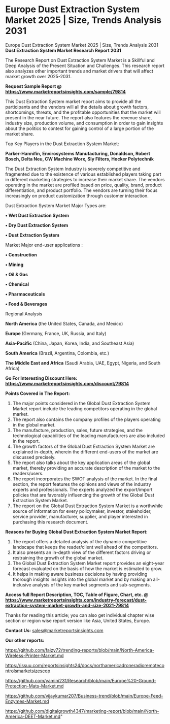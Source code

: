 # Europe Dust Extraction System Market 2025 | Size, Trends Analysis 2031
 Europe Dust Extraction System Market 2025 | Size, Trends Analysis 2031
<strong>Dust Extraction System Market Research Report 2031</strong>

The Research Report on Dust Extraction System Market is a Skillful and Deep Analysis of the Present Situation and Challenges. This research report also analyzes other important trends and market drivers that will affect market growth over 2025-2031.

<strong>Request Sample Report @ <a href=https://www.marketreportsinsights.com/sample/79814>https://www.marketreportsinsights.com/sample/79814</a></strong>

This Dust Extraction System market report aims to provide all the participants and the vendors will all the details about growth factors, shortcomings, threats, and the profitable opportunities that the market will present in the near future. The report also features the revenue share, industry size, production volume, and consumption in order to gain insights about the politics to contest for gaining control of a large portion of the market share.

Top Key Players in the Dust Extraction System Market:

<strong>Parker-Hannifin, Envirosystems Manufacturing, Donaldson, Robert Bosch, Delta Neu, CW Machine Worx, Sly Filters, Hocker Polytechnik</strong>

The Dust Extraction System Industry is severely competitive and fragmented due to the existence of various established players taking part in different marketing strategies to increase their market share. The vendors operating in the market are profiled based on price, quality, brand, product differentiation, and product portfolio. The vendors are turning their focus increasingly on product customization through customer interaction.

Dust Extraction System Market Major Types are:

<strong>• Wet Dust Extraction System

• Dry Dust Extraction System

• Dust Extraction System</strong>

Market Major end-user applications :

<strong>• Construction

• Mining

• Oil & Gas

• Chemical

• Pharmaceuticals

• Food & Beverages</strong>

Regional Analysis

</u><strong><b>North America</b></strong> (the United States, Canada, and Mexico)

<strong><b>Europe </b></strong>(Germany, France, UK, Russia, and Italy)

<strong><b>Asia-Pacific</b></strong> (China, Japan, Korea, India, and Southeast Asia)

<strong><b>South America</b></strong> (Brazil, Argentina, Colombia, etc.)

<strong><b>The Middle East and Africa</b></strong> (Saudi Arabia, UAE, Egypt, Nigeria, and South Africa)

<strong>Go For Interesting Discount Here: <a href=https://www.marketreportsinsights.com/discount/79814>https://www.marketreportsinsights.com/discount/79814</a></strong>

<strong>Points Covered in The Report:</strong>
<ol>
  <li>The major points considered in the Global Dust Extraction System Market report include the leading competitors operating in the global market.</li>
  <li>The report also contains the company profiles of the players operating in the global market.</li>
  <li>The manufacture, production, sales, future strategies, and the technological capabilities of the leading manufacturers are also included in the report.</li>
  <li>The growth factors of the Global Dust Extraction System Market are explained in-depth, wherein the different end-users of the market are discussed precisely.</li>
  <li>The report also talks about the key application areas of the global market, thereby providing an accurate description of the market to the readers/users.</li>
  <li>The report incorporates the SWOT analysis of the market. In the final section, the report features the opinions and views of the industry experts and professionals. The experts analyzed the export/import policies that are favorably influencing the growth of the Global Dust Extraction System Market.</li>
  <li>The report on the Global Dust Extraction System Market is a worthwhile source of information for every policymaker, investor, stakeholder, service provider, manufacturer, supplier, and player interested in purchasing this research document.</li>
</ol>
<strong>Reasons for Buying Global Dust Extraction System Market Report:</strong>

<ol>
  <li>The report offers a detailed analysis of the dynamic competitive landscape that keeps the reader/client well ahead of the competitors.</li>
  <li>It also presents an in-depth view of the different factors driving or restraining the growth of the global market.</li>
  <li>The Global Dust Extraction System Market report provides an eight-year forecast evaluated on the basis of how the market is estimated to grow.</li>
  <li>It helps in making aware business decisions by having providing thorough insights insights into the global market and by making an all-inclusive analysis of the key market segments and sub-segments.</li>
</ol>
<strong>Access full Report Description, TOC, Table of Figure, Chart, etc. @ <a href=https://www.marketreportsinsights.com/industry-forecast/dust-extraction-system-market-growth-and-size-2021-79814>https://www.marketreportsinsights.com/industry-forecast/dust-extraction-system-market-growth-and-size-2021-79814</a></strong>


Thanks for reading this article; you can also get individual chapter wise section or region wise report version like Asia, United States, Europe.

<strong>Contact Us:</strong>
sales@marketreportsinsights.com

<strong>Our other reports:</strong>

<a href=https://github.com/faizy72/trending-reports/blob/main/North-America-Wireless-Printer-Market.md>https://github.com/faizy72/trending-reports/blob/main/North-America-Wireless-Printer-Market.md</a>

<a href=https://issuu.com/reportsinsights24/docs/northamericadroneradioremotecontrolsmarketsizescop>https://issuu.com/reportsinsights24/docs/northamericadroneradioremotecontrolsmarketsizescop</a>

<a href=https://github.com/yamini231/Research/blob/main/Europe%20-Ground-Protection-Mats-Market.md>https://github.com/yamini231/Research/blob/main/Europe%20-Ground-Protection-Mats-Market.md</a>

<a href=https://github.com/vijaykumar207/Business-trend/blob/main/Europe-Feed-Enzymes-Market.md>https://github.com/vijaykumar207/Business-trend/blob/main/Europe-Feed-Enzymes-Market.md</a>

<a href=https://github.com/digitalgrowth4347/marketing-report/blob/main/North-America-DEET-Market.md>https://github.com/digitalgrowth4347/marketing-report/blob/main/North-America-DEET-Market.md</a>"
